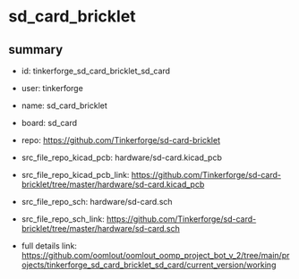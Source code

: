 # sd_card_bricklet
 
## summary 
* id: tinkerforge_sd_card_bricklet_sd_card
* user: tinkerforge
* name: sd_card_bricklet
* board: sd_card
* repo: https://github.com/Tinkerforge/sd-card-bricklet
* src_file_repo_kicad_pcb: hardware/sd-card.kicad_pcb
* src_file_repo_kicad_pcb_link: https://github.com/Tinkerforge/sd-card-bricklet/tree/master/hardware/sd-card.kicad_pcb


* src_file_repo_sch: hardware/sd-card.sch
* src_file_repo_sch_link: https://github.com/Tinkerforge/sd-card-bricklet/tree/master/hardware/sd-card.sch
* full details link: https://github.com/oomlout/oomlout_oomp_project_bot_v_2/tree/main/projects/tinkerforge_sd_card_bricklet_sd_card/current_version/working  







